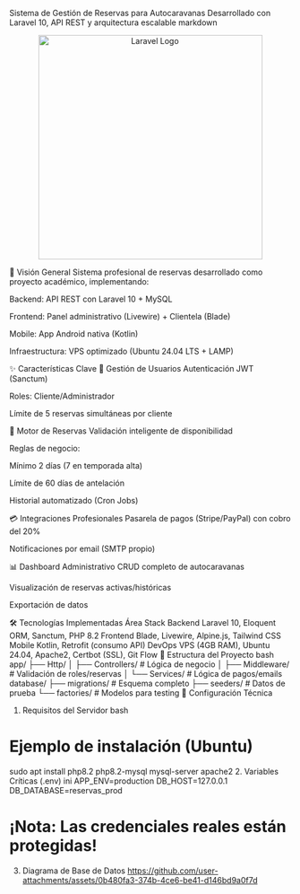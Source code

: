 Sistema de Gestión de Reservas para Autocaravanas
Desarrollado con Laravel 10, API REST y arquitectura escalable
markdown
<p align="center">
  <a href="https://laravel.com" target="_blank">
    <img src="https://raw.githubusercontent.com/laravel/art/master/logo-lockup/5%20SVG/2%20CMYK/1%20Full%20Color/laravel-logolockup-cmyk-red.svg" width="400" alt="Laravel Logo">
  </a>
</p>
📌 Visión General
Sistema profesional de reservas desarrollado como proyecto académico, implementando:

Backend: API REST con Laravel 10 + MySQL

Frontend: Panel administrativo (Livewire) + Clientela (Blade)

Mobile: App Android nativa (Kotlin)

Infraestructura: VPS optimizado (Ubuntu 24.04 LTS + LAMP)

✨ Características Clave
🔐 Gestión de Usuarios
Autenticación JWT (Sanctum)

Roles: Cliente/Administrador

Límite de 5 reservas simultáneas por cliente

🚐 Motor de Reservas
Validación inteligente de disponibilidad

Reglas de negocio:

Mínimo 2 días (7 en temporada alta)

Límite de 60 días de antelación

Historial automatizado (Cron Jobs)

💳 Integraciones Profesionales
Pasarela de pagos (Stripe/PayPal) con cobro del 20%

Notificaciones por email (SMTP propio)

📊 Dashboard Administrativo
CRUD completo de autocaravanas

Visualización de reservas activas/históricas

Exportación de datos

🛠️ Tecnologías Implementadas
Área	Stack
Backend	Laravel 10, Eloquent ORM, Sanctum, PHP 8.2
Frontend	Blade, Livewire, Alpine.js, Tailwind CSS
Mobile	Kotlin, Retrofit (consumo API)
DevOps	VPS (4GB RAM), Ubuntu 24.04, Apache2, Certbot (SSL), Git Flow
📂 Estructura del Proyecto
bash
app/
├── Http/
│   ├── Controllers/  # Lógica de negocio
│   ├── Middleware/   # Validación de roles/reservas
│   └── Services/     # Lógica de pagos/emails
database/
├── migrations/       # Esquema completo
├── seeders/          # Datos de prueba
└── factories/        # Modelos para testing
🔧 Configuración Técnica
1. Requisitos del Servidor
bash
# Ejemplo de instalación (Ubuntu)
sudo apt install php8.2 php8.2-mysql mysql-server apache2
2. Variables Críticas (.env)
ini
APP_ENV=production
DB_HOST=127.0.0.1
DB_DATABASE=reservas_prod
# ¡Nota: Las credenciales reales están protegidas!
3. Diagrama de Base de Datos
https://github.com/user-attachments/assets/0b480fa3-374b-4ce6-be41-d146bd9a0f7d

